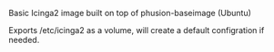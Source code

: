 
Basic Icinga2 image built on top of phusion-baseimage (Ubuntu)

Exports /etc/icinga2 as a volume, will create a default configration if needed.
